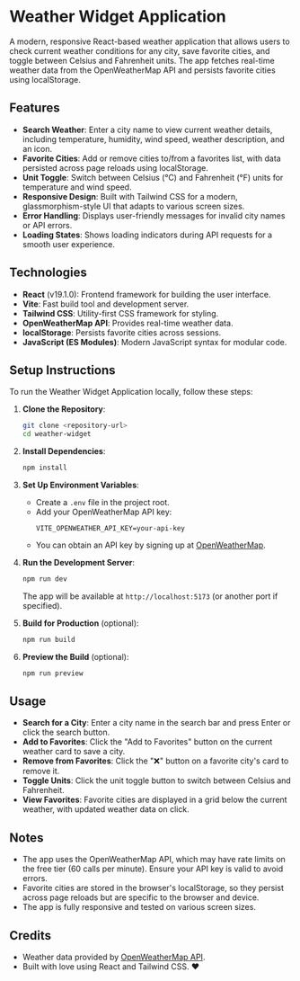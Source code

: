 # Weather Widget Application

A modern, responsive React-based weather application that allows users to check current weather conditions for any city, save favorite cities, and toggle between Celsius and Fahrenheit units. The app fetches real-time weather data from the OpenWeatherMap API and persists favorite cities using localStorage.

## Features
- **Search Weather**: Enter a city name to view current weather details, including temperature, humidity, wind speed, weather description, and an icon.
- **Favorite Cities**: Add or remove cities to/from a favorites list, with data persisted across page reloads using localStorage.
- **Unit Toggle**: Switch between Celsius (°C) and Fahrenheit (°F) units for temperature and wind speed.
- **Responsive Design**: Built with Tailwind CSS for a modern, glassmorphism-style UI that adapts to various screen sizes.
- **Error Handling**: Displays user-friendly messages for invalid city names or API errors.
- **Loading States**: Shows loading indicators during API requests for a smooth user experience.

## Technologies
- **React** (v19.1.0): Frontend framework for building the user interface.
- **Vite**: Fast build tool and development server.
- **Tailwind CSS**: Utility-first CSS framework for styling.
- **OpenWeatherMap API**: Provides real-time weather data.
- **localStorage**: Persists favorite cities across sessions.
- **JavaScript (ES Modules)**: Modern JavaScript syntax for modular code.

## Setup Instructions
To run the Weather Widget Application locally, follow these steps:

1. **Clone the Repository**:
   ```bash
   git clone <repository-url>
   cd weather-widget
   ```

2. **Install Dependencies**:
   ```bash
   npm install
   ```

3. **Set Up Environment Variables**:
   - Create a `.env` file in the project root.
   - Add your OpenWeatherMap API key:
     ```plaintext
     VITE_OPENWEATHER_API_KEY=your-api-key
     ```
   - You can obtain an API key by signing up at [OpenWeatherMap](https://openweathermap.org/api).

4. **Run the Development Server**:
   ```bash
   npm run dev
   ```
   The app will be available at `http://localhost:5173` (or another port if specified).

5. **Build for Production** (optional):
   ```bash
   npm run build
   ```

6. **Preview the Build** (optional):
   ```bash
   npm run preview
   ```

## Usage
- **Search for a City**: Enter a city name in the search bar and press Enter or click the search button.
- **Add to Favorites**: Click the "Add to Favorites" button on the current weather card to save a city.
- **Remove from Favorites**: Click the "❌" button on a favorite city's card to remove it.
- **Toggle Units**: Click the unit toggle button to switch between Celsius and Fahrenheit.
- **View Favorites**: Favorite cities are displayed in a grid below the current weather, with updated weather data on click.

## Notes
- The app uses the OpenWeatherMap API, which may have rate limits on the free tier (60 calls per minute). Ensure your API key is valid to avoid errors.
- Favorite cities are stored in the browser's localStorage, so they persist across page reloads but are specific to the browser and device.
- The app is fully responsive and tested on various screen sizes.

## Credits
- Weather data provided by [OpenWeatherMap API](https://openweathermap.org/api).
- Built with love using React and Tailwind CSS. ❤️